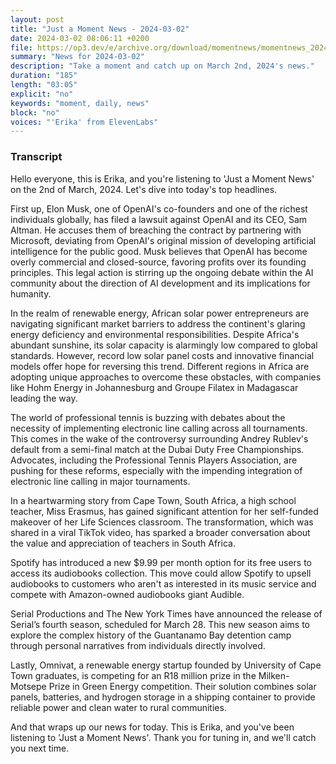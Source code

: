 ```yaml
---
layout: post
title: "Just a Moment News - 2024-03-02"
date: 2024-03-02 08:06:11 +0200
file: https://op3.dev/e/archive.org/download/momentnews/momentnews_2024-03-02.mp3
summary: "News for 2024-03-02"
description: "Take a moment and catch up on March 2nd, 2024's news."
duration: "185"
length: "03:05"
explicit: "no"
keywords: "moment, daily, news"
block: "no"
voices: "'Erika' from ElevenLabs"
---
```


### Transcript

Hello everyone, this is Erika, and you're listening to 'Just a Moment News' on the 2nd of March, 2024. Let's dive into today's top headlines.

First up, Elon Musk, one of OpenAI's co-founders and one of the richest individuals globally, has filed a lawsuit against OpenAI and its CEO, Sam Altman. He accuses them of breaching the contract by partnering with Microsoft, deviating from OpenAI's original mission of developing artificial intelligence for the public good. Musk believes that OpenAI has become overly commercial and closed-source, favoring profits over its founding principles. This legal action is stirring up the ongoing debate within the AI community about the direction of AI development and its implications for humanity.

In the realm of renewable energy, African solar power entrepreneurs are navigating significant market barriers to address the continent's glaring energy deficiency and environmental responsibilities. Despite Africa's abundant sunshine, its solar capacity is alarmingly low compared to global standards. However, record low solar panel costs and innovative financial models offer hope for reversing this trend. Different regions in Africa are adopting unique approaches to overcome these obstacles, with companies like Hohm Energy in Johannesburg and Groupe Filatex in Madagascar leading the way.

The world of professional tennis is buzzing with debates about the necessity of implementing electronic line calling across all tournaments. This comes in the wake of the controversy surrounding Andrey Rublev's default from a semi-final match at the Dubai Duty Free Championships. Advocates, including the Professional Tennis Players Association, are pushing for these reforms, especially with the impending integration of electronic line calling in major tournaments.

In a heartwarming story from Cape Town, South Africa, a high school teacher, Miss Erasmus, has gained significant attention for her self-funded makeover of her Life Sciences classroom. The transformation, which was shared in a viral TikTok video, has sparked a broader conversation about the value and appreciation of teachers in South Africa.

Spotify has introduced a new $9.99 per month option for its free users to access its audiobooks collection. This move could allow Spotify to upsell audiobooks to customers who aren't as interested in its music service and compete with Amazon-owned audiobooks giant Audible.

Serial Productions and The New York Times have announced the release of Serial’s fourth season, scheduled for March 28. This new season aims to explore the complex history of the Guantanamo Bay detention camp through personal narratives from individuals directly involved.

Lastly, Omnivat, a renewable energy startup founded by University of Cape Town graduates, is competing for an R18 million prize in the Milken-Motsepe Prize in Green Energy competition. Their solution combines solar panels, batteries, and hydrogen storage in a shipping container to provide reliable power and clean water to rural communities.

And that wraps up our news for today. This is Erika, and you've been listening to 'Just a Moment News'. Thank you for tuning in, and we'll catch you next time.
